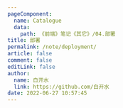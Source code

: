 ```yaml
---
pageComponent: 
  name: Catalogue
  data: 
    path: 《前端》笔记《其它》/04.部署
title: 部署
permalink: /note/deployment/
article: false
comment: false
editLink: false
author: 
  name: 白开水
  link: https://github.com/白开水
date: 2022-06-27 10:57:45
---
```

